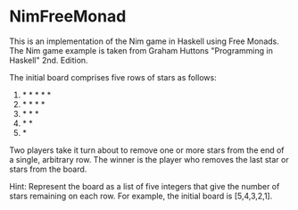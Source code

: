 # NimFreeMonad
This is an implementation of the Nim game in Haskell using Free Monads. The Nim game example is taken from Graham Huttons "Programming in Haskell" 2nd. Edition.

The initial board comprises five rows of stars as follows:
1. \* \* \* \* \* 
2. \* \* \* \* 
3. \* \* \* 
4. \* \*
5. \*

Two players take it turn about to remove one or more stars from the end of a single, arbitrary row.
The winner is the player who removes the last star or stars from the board.

Hint: Represent the board as a list of five integers that give the number of stars
remaining on each row. For example, the initial board is [5,4,3,2,1].
